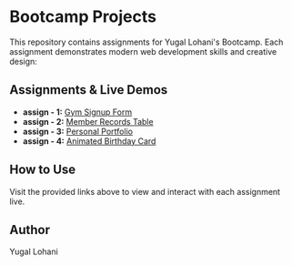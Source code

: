 # Bootcamp Projects

This repository contains assignments for Yugal Lohani's Bootcamp. Each assignment demonstrates modern web development skills and creative design:

## Assignments & Live Demos
- **assign - 1:** [Gym Signup Form](https://bootcamp-projects-gamma.vercel.app/)
- **assign - 2:** [Member Records Table](https://assign-2-lime.vercel.app/)
- **assign - 3:** [Personal Portfolio](https://resume-yugal.vercel.app/)
- **assign - 4:** [Animated Birthday Card](https://birthday-card-lyart-two.vercel.app/)

## How to Use
Visit the provided links above to view and interact with each assignment live.

## Author
Yugal Lohani
